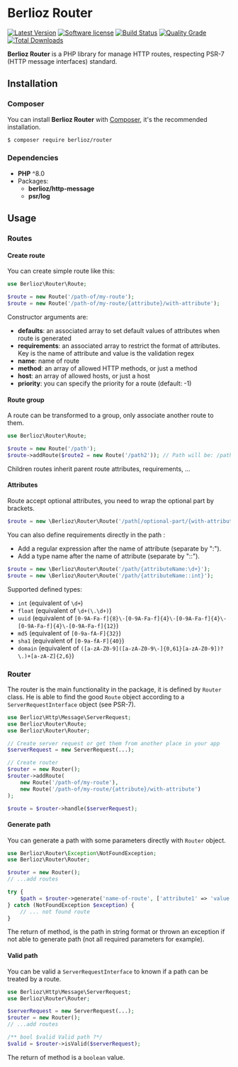 # Berlioz Router

[![Latest Version](https://img.shields.io/packagist/v/berlioz/router.svg?style=flat-square)](https://github.com/BerliozFramework/Router/releases)
[![Software license](https://img.shields.io/github/license/BerliozFramework/Router.svg?style=flat-square)](https://github.com/BerliozFramework/Router/blob/2.x/LICENSE)
[![Build Status](https://img.shields.io/github/workflow/status/BerliozFramework/Router/Tests/2.x.svg?style=flat-square)](https://github.com/BerliozFramework/Router/actions/workflows/tests.yml?query=branch%3A2.x)
[![Quality Grade](https://img.shields.io/codacy/grade/698b7941569c4926b67bab59efbcfafd/2.x.svg?style=flat-square)](https://www.codacy.com/manual/BerliozFramework/Router)
[![Total Downloads](https://img.shields.io/packagist/dt/berlioz/router.svg?style=flat-square)](https://packagist.org/packages/berlioz/router)

**Berlioz Router** is a PHP library for manage HTTP routes, respecting PSR-7 (HTTP message interfaces) standard.

## Installation

### Composer

You can install **Berlioz Router** with [Composer](https://getcomposer.org/), it's the recommended installation.

```bash
$ composer require berlioz/router
```

### Dependencies

* **PHP** ^8.0
* Packages:
    * **berlioz/http-message**
    * **psr/log**

## Usage

### Routes

#### Create route

You can create simple route like this:

```php
use Berlioz\Router\Route;

$route = new Route('/path-of/my-route');
$route = new Route('/path-of/my-route/{attribute}/with-attribute');
```

Constructor arguments are:

- **defaults**: an associated array to set default values of attributes when route is generated
- **requirements**: an associated array to restrict the format of attributes. Key is the name of attribute and value is
  the validation regex
- **name**: name of route
- **method**: an array of allowed HTTP methods, or just a method
- **host**: an array of allowed hosts, or just a host
- **priority**: you can specify the priority for a route (default: -1)

#### Route group

A route can be transformed to a group, only associate another route to them.

```php
use Berlioz\Router\Route;

$route = new Route('/path');
$route->addRoute($route2 = new Route('/path2')); // Path will be: /path/path2
```

Children routes inherit parent route attributes, requirements, ...

#### Attributes

Route accept optional attributes, you need to wrap the optional part by brackets.

```php
$route = new \Berlioz\Router\Route('/path[/optional-part/{with-attribute}]');
```

You can also define requirements directly in the path :

- Add a regular expression after the name of attribute (separate by ":").
- Add a type name after the name of attribute (separate by "::").

```php
$route = new \Berlioz\Router\Route('/path/{attributeName:\d+}');
$route = new \Berlioz\Router\Route('/path/{attributeName::int}');
```

Supported defined types:

- `int` (equivalent of `\d+`)
- `float` (equivalent of `\d+(\.\d+)`)
- `uuid` (equivalent of `[0-9A-Fa-f]{8}\-[0-9A-Fa-f]{4}\-[0-9A-Fa-f]{4}\-[0-9A-Fa-f]{4}\-[0-9A-Fa-f]{12}`)
- `md5` (equivalent of `[0-9a-fA-F]{32}`)
- `sha1` (equivalent of `[0-9a-fA-F]{40}`)
- `domain` (equivalent of `([a-zA-Z0-9]([a-zA-Z0-9\-]{0,61}[a-zA-Z0-9])?\.)+[a-zA-Z]{2,6}`)

### Router

The router is the main functionality in the package, it is defined by `Router` class. He is able to find the
good `Route` object according to a `ServerRequestInterface` object (see PSR-7).

```php
use Berlioz\Http\Message\ServerRequest;
use Berlioz\Router\Route;
use Berlioz\Router\Router;

// Create server request or get them from another place in your app
$serverRequest = new ServerRequest(...);

// Create router
$router = new Router();
$router->addRoute(
    new Route('/path-of/my-route'),
    new Route('/path-of/my-route/{attribute}/with-attribute')
);

$route = $router->handle($serverRequest);
```

#### Generate path

You can generate a path with some parameters directly with `Router` object.

```php
use Berlioz\Router\Exception\NotFoundException;
use Berlioz\Router\Router;

$router = new Router();
// ...add routes

try {
    $path = $router->generate('name-of-route', ['attribute1' => 'value']);
} catch (NotFoundException $exception) {
    // ... not found route
}
```

The return of method, is the path in string format or thrown an exception if not able to generate path (not all required
parameters for example).

#### Valid path

You can be valid a `ServerRequestInterface` to known if a path can be treated by a route.

```php
use Berlioz\Http\Message\ServerRequest;
use Berlioz\Router\Router;

$serverRequest = new ServerRequest(...);
$router = new Router();
// ...add routes

/** bool $valid Valid path ?*/
$valid = $router->isValid($serverRequest);
```

The return of method is a `boolean` value.